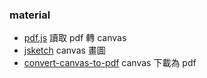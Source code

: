 ### material

- [pdf.js](https://mozilla.github.io/pdf.js/examples/) 讀取 pdf 轉 canvas
- [jsketch](https://github.com/luileito/jsketch) canvas 畫圖
- [convert-canvas-to-pdf](https://stackoverflow.com/questions/23681325/convert-canvas-to-pdf) canvas 下載為 pdf